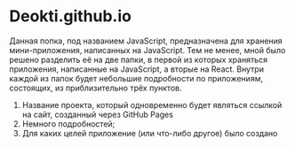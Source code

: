 # Deokti.github.io

Данная попка, под названием JavaScript, предназначена для хранения мини-приложения, написанных на JavaScript. Тем не менее, мной было решено разделить её на две папки, в первой из которых храняться приложения, написанные на JavaScript, а вторые на React. Внутри каждой из папок будет небольшие подробности по приложениям, состоящих, из приблизительно трёх пунктов. 

<ol>
  <li>Название проекта, который одновременно будет являться ссылкой на сайт, созданный через GitHub Pages</li>
  <li>Немного подробностей;</li>
  <li>Для каких целей приложение (или что-либо другое) было создано</li>
</ol>
